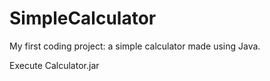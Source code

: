 # SimpleCalculator
My first coding project: a simple calculator made using Java. 

Execute Calculator.jar
